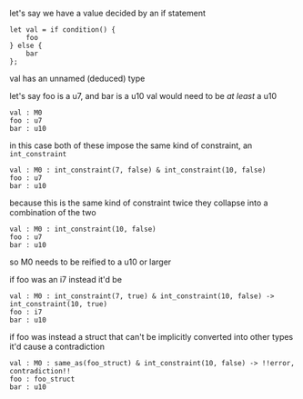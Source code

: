 let's say we have a value decided by an if statement

```
let val = if condition() {
    foo
} else {
    bar
};
```

val has an unnamed (deduced) type

let's say foo is a u7, and bar is a u10
val would need to be *at least* a u10

```
val : M0
foo : u7
bar : u10
```

in this case both of these impose the same kind of constraint, an `int_constraint`

```
val : M0 : int_constraint(7, false) & int_constraint(10, false)
foo : u7
bar : u10
```

because this is the same kind of constraint twice they collapse into a combination of the two
```
val : M0 : int_constraint(10, false)
foo : u7
bar : u10
```

so M0 needs to be reified to a u10 or larger

if foo was an i7 instead it'd be

```
val : M0 : int_constraint(7, true) & int_constraint(10, false) -> int_constraint(10, true)
foo : i7
bar : u10
```

if foo was instead a struct that can't be implicitly converted into other types it'd cause a contradiction

```
val : M0 : same_as(foo_struct) & int_constraint(10, false) -> !!error, contradiction!!
foo : foo_struct
bar : u10
```
